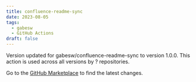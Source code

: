 ```yaml
---
title: confluence-readme-sync
date: 2023-08-05
tags:
  - gabesw
  - GitHub Actions
draft: false
---
```



Version updated for gabesw/confluence-readme-sync to version 1.0.0.
This action is used across all versions by ? repositories.

Go to the [GitHub Marketplace](https://github.com/marketplace/actions/confluence-readme-sync) to find the latest changes.
